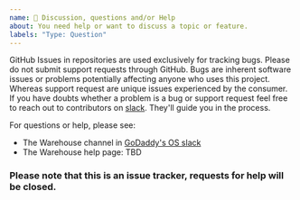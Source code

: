 ```yaml
---
name: 💬 Discussion, questions and/or Help
about: You need help or want to discuss a topic or feature.
labels: "Type: Question"
---
```


GitHub Issues in repositories are used exclusively for tracking bugs. Please
do not submit support requests through GitHub. Bugs are inherent software
issues or problems potentially affecting anyone who uses this project. Whereas
support request are unique issues experienced by the consumer. If you have
doubts whether a problem is a bug or support request feel free to reach out
to contributors on [slack]. They'll guide you in the process.

For questions or help, please see:
- The Warehouse channel in [GoDaddy's OS slack][slack]
- The Warehouse help page: TBD

### Please note that this is an issue tracker, requests for help will be closed.

[slack]: https://godaddy-oss.slack.com/messages/CHXEP5DNH
